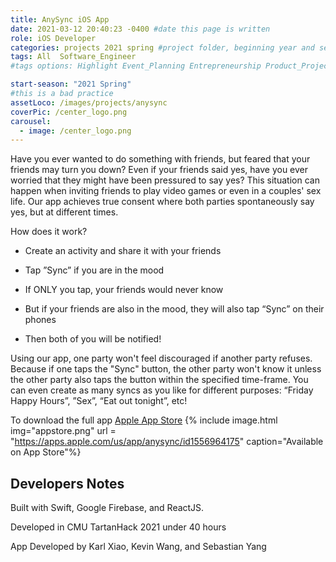 ```yaml
---
title: AnySync iOS App
date: 2021-03-12 20:40:23 -0400 #date this page is written
role: iOS Developer
categories: projects 2021 spring #project folder, beginning year and season
tags: All  Software_Engineer
#tags options: Highlight Event_Planning Entrepreneurship Product_Project_Management Game_Design Marketing Negotiation  Web_Design

start-season: "2021 Spring"
#this is a bad practice
assetLoco: /images/projects/anysync
coverPic: /center_logo.png
carousel:
  - image: /center_logo.png
---
```


Have you ever wanted to do something with friends, but feared that your friends may turn you down? Even if your friends said yes, have you ever worried that they might have been pressured to say yes? This situation can happen when inviting friends to play video games or even in a couples' sex life. Our app achieves true consent where both parties spontaneously say yes, but at different times.

How does it work?

- Create an activity and share it with your friends

- Tap ”Sync” if you are in the mood

- If ONLY you tap, your friends would never know

- But if your friends are also in the mood, they will also tap “Sync” on their phones

- Then both of you will be notified!

Using our app, one party won't feel discouraged if another party refuses. Because if one taps the "Sync" button, the other party won't know it unless the other party also taps the button within the specified time-frame. You can even create as many syncs as you like for different purposes: “Friday Happy Hours”, ”Sex”, “Eat out tonight”, etc!

To download the full app [Apple App Store](https://apps.apple.com/us/app/anysync/id1556964175)
{% include image.html img="appstore.png"  url = "https://apps.apple.com/us/app/anysync/id1556964175" caption="Available on App Store"%}

## Developers Notes
Built with Swift, Google Firebase, and ReactJS.

Developed in CMU TartanHack 2021 under 40 hours

App Developed by Karl Xiao, Kevin Wang, and Sebastian Yang
